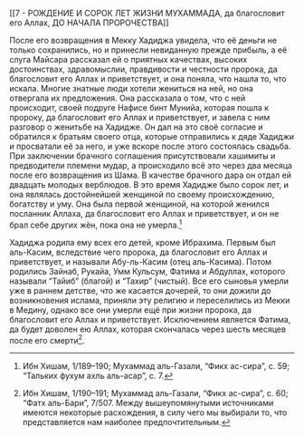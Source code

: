 [[7 - РОЖДЕНИЕ И СОРОК ЛЕТ ЖИЗНИ МУХАММАДА, да благословит его Аллах, ДО НАЧАЛА ПРОРОЧЕСТВА]]

После его возвращения в Мекку Хадиджа увидела, что её деньги не только сохранились, но и принесли невиданную прежде прибыль, а её слуга Майсара рассказал ей о приятных качествах, высоких достоинствах, здравомыслии, правдивости и честности пророка, да благословит его Аллах и приветствует, и она поняла, что нашла то, что искала. Многие знатные люди хотели жениться на ней, но она отвергала их предложения. Она рассказала о том, что с ней происходит, своей подруге Нафисе бинт Мунийа, которая пошла к пророку, да благословит его Аллах и приветствует, и завела с ним разговор о женитьбе на Хадидже. Он дал на это своё согласие и обратился к братьям своего отца, которые отправились к дяде Хадиджи и просватали её за него, и уже вскоре после этого состоялась свадьба. При заключении брачного соглашения присутствовали хашимиты и предводители племени мудар, а происходило всё это через два месяца после его возвращения из Шама. В качестве брачного дара он отдал ей двадцать молодых верблюдов. В это время Хадидже было сорок лет, и она являлась достойнейшей женщиной по своему происхождению, богатству и уму. Она была первой женщиной, на которой женился посланник Аллаха, да благословит его Аллах и приветствует, и он не брал себе других жён, пока она не умерла.[^1]

Хадиджа родила ему всех его детей, кроме Ибрахима. Первым был аль-Касим, вследствие чего пророка, да благословит его Аллах и приветствует, и называли Абу-ль-Касим (отец аль-Касима). Потом родились Зайнаб, Рукайа, Умм Кульсум, Фатима и Абдуллах, которого называли “Тайиб” (благой) и “Тахир” (чистый). Все его сыновья умерли уже в раннем детстве, что же касается дочерей, то они дожили до возникновения ислама, приняли эту религию и переселились из Мекки в Медину, однако все они умерли ещё при жизни пророка, да благословит его Аллах и приветствует. Исключением является Фатима, да будет доволен ею Аллах, которая скончалась через шесть месяцев после его смерти[^2].

[^1]: Ибн Хишам, 1/189–190; Мухаммад аль-Газали, “Фикх ас-сира”, с. 59; “Тальких фухум ахль аль-асар”, с. 7.

[^2]: Ибн Хишам, 1/190–191; Мухаммад аль-Газали, “Фикх ас-сира”, с. 60; “Фатх аль-Бари”, 7/507. Между вышеупомянутыми источниками имеются некоторые расхождения, в силу чего мы выбирали то, что представляется нам наиболее предпочтительным.

